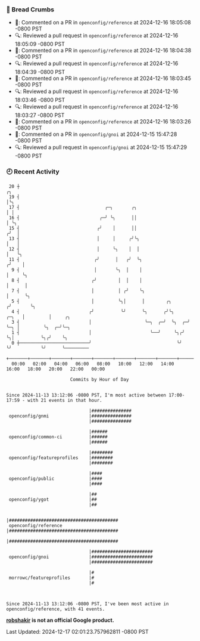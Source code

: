 ### 🍞 Bread Crumbs

 * 💬: Commented on a PR in  `openconfig/reference` at 2024-12-16 18:05:08 -0800 PST
 * 🔍: Reviewed a pull request in  `openconfig/reference` at 2024-12-16 18:05:09 -0800 PST
 * 💬: Commented on a PR in  `openconfig/reference` at 2024-12-16 18:04:38 -0800 PST
 * 🔍: Reviewed a pull request in  `openconfig/reference` at 2024-12-16 18:04:39 -0800 PST
 * 💬: Commented on a PR in  `openconfig/reference` at 2024-12-16 18:03:45 -0800 PST
 * 🔍: Reviewed a pull request in  `openconfig/reference` at 2024-12-16 18:03:46 -0800 PST
 * 🔍: Reviewed a pull request in  `openconfig/reference` at 2024-12-16 18:03:27 -0800 PST
 * 💬: Commented on a PR in  `openconfig/reference` at 2024-12-16 18:03:26 -0800 PST
 * 💬: Commented on a PR in  `openconfig/gnoi` at 2024-12-15 15:47:28 -0800 PST
 * 🔍: Reviewed a pull request in  `openconfig/gnoi` at 2024-12-15 15:47:29 -0800 PST

### 🕘 Recent Activity
```
 20 ┼                                                                        ╭╮
 19 ┤                                                                        │╰╮
 17 ┤                                ╭─╮       ╭╮                            │ │
 16 ┤                              ╭─╯ ╰╮      ││                            │ ╰╮
 15 ┤                             ╭╯    │      ││                           ╭╯  │
 13 ┤                             │     │     ╭╯╰╮                          │   │
 12 ┤                             │     ╰╮    │  │                          │   ╰╮
 11 ┤                            ╭╯      │   ╭╯  ╰╮                        ╭╯    │
  9 ┤                            │       ╰╮  │    │                        │     ╰╮
  8 ┤                           ╭╯        │  │    │                        │      │
  7 ┤                           │         │ ╭╯    ╰╮                       │      ╰╮
  5 ┤                           │         ╰╮│      │        ╭╮            ╭╯       ╰╮
  4 ┤                          ╭╯          ╰╯      ╰╮      ╭╯╰╮     ╭─╮   │         │     ╭╮
  3 ┤                          │                    ╰─╮  ╭─╯  ╰╮  ╭─╯ ╰─╮ │         ╰╮  ╭─╯╰─╮
  1 ┤                          │                      ╰──╯     ╰╮╭╯     ╰╮│          ╰╮╭╯    ╰╮
  0 ┼──────────────────────────╯                                ╰╯       ╰╯           ╰╯      ╰─────────
    +───────+───────+───────+───────+───────+───────+───────+───────+───────+───────+───────+───────+────
  00:00   02:00   04:00   06:00   08:00   10:00   12:00   14:00   16:00   18:00   20:00   22:00   00:00   

						Commits by Hour of Day


Since 2024-11-13 13:12:06 -0800 PST, I'm most active between 17:00-17:59 - with 21 events in that hour.

```



```
                               |###############
 openconfig/gnmi               |###############
                               |###############

                               |######
 openconfig/common-ci          |######
                               |######

                               |########
 openconfig/featureprofiles    |########
                               |########

                               |####
 openconfig/public             |####
                               |####

                               |##
 openconfig/ygot               |##
                               |##

                               |#########################################
 openconfig/reference          |#########################################
                               |#########################################

                               |#######################
 openconfig/gnoi               |#######################
                               |#######################

                               |#
 morrowc/featureprofiles       |#
                               |#



Since 2024-11-13 13:12:06 -0800 PST, I've been most active in openconfig/reference, with 41 events.

```
**[robshakir](mailto:robjs@google.com) is not an official Google product.**  


Last Updated: 2024-12-17 02:01:23.757962811 -0800 PST
